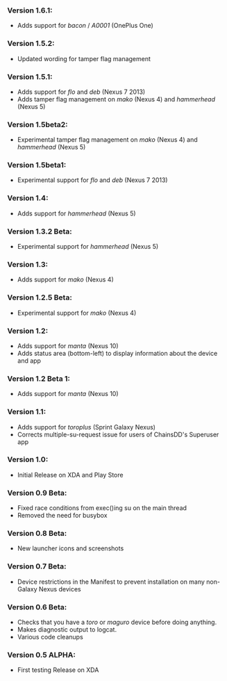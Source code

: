 ### Version 1.6.1: ###

  * Adds support for _bacon_ / _A0001_ (OnePlus One)

### Version 1.5.2: ###

  * Updated wording for tamper flag management

### Version 1.5.1: ###

  * Adds support for _flo_ and _deb_ (Nexus 7 2013)
  * Adds tamper flag management on _mako_ (Nexus 4) and _hammerhead_ (Nexus 5)

### Version 1.5beta2: ###

  * Experimental tamper flag management on _mako_ (Nexus 4) and _hammerhead_ (Nexus 5)

### Version 1.5beta1: ###

  * Experimental support for _flo_ and _deb_ (Nexus 7 2013)

### Version 1.4: ###

  * Adds support for _hammerhead_ (Nexus 5)

### Version 1.3.2 Beta: ###

  * Experimental support for _hammerhead_ (Nexus 5)

### Version 1.3: ###

  * Adds support for _mako_ (Nexus 4)

### Version 1.2.5 Beta: ###

  * Experimental support for _mako_ (Nexus 4)

### Version 1.2: ###

  * Adds support for _manta_ (Nexus 10)
  * Adds status area (bottom-left) to display information about the device and app

### Version 1.2 Beta 1: ###

  * Adds support for _manta_ (Nexus 10)

### Version 1.1: ###

  * Adds support for _toroplus_ (Sprint Galaxy Nexus)
  * Corrects multiple-su-request issue for users of ChainsDD's Superuser app

### Version 1.0: ###

  * Initial Release on XDA and Play Store

### Version 0.9 Beta: ###

  * Fixed race conditions from exec()ing su on the main thread
  * Removed the need for busybox

### Version 0.8 Beta: ###

  * New launcher icons and screenshots

### Version 0.7 Beta: ###

  * Device restrictions in the Manifest to prevent installation on many non-Galaxy Nexus devices

### Version 0.6 Beta: ###

  * Checks that you have a _toro_ or _maguro_ device before doing anything.
  * Makes diagnostic output to logcat.
  * Various code cleanups

### Version 0.5 ALPHA: ###

  * First testing Release on XDA